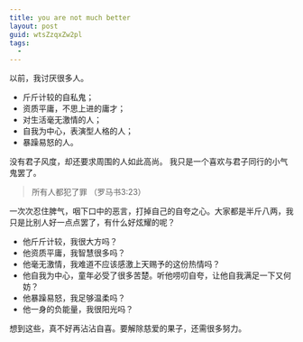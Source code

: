 ```yaml
---
title: you are not much better
layout: post
guid: wtsZzqxZw2pl
tags:
  - 
---
```


以前，我讨厌很多人。

* 斤斤计较的自私鬼；
* 资质平庸，不思上进的庸才；
* 对生活毫无激情的人；
* 自我为中心，表演型人格的人；
* 暴躁易怒的人。

没有君子风度，却还要求周围的人如此高尚。 我只是一个喜欢与君子同行的小气鬼罢了。

> 所有人都犯了罪 （罗马书3:23）

一次次忍住脾气，咽下口中的恶言，打掉自己的自夸之心。大家都是半斤八两，我只是比别人好一点点罢了，有什么好炫耀的呢？

* 他斤斤计较，我很大方吗？
* 他资质平庸，我智慧很多吗？
* 他毫无激情，我难道不应该感激上天赐予的这份热情吗？
* 他自我为中心，童年必受了很多苦楚。听他唠叨自夸，让他自我满足一下又何妨？
* 他暴躁易怒，我足够温柔吗？
* 他一身的负能量，我很阳光吗？

想到这些，真不好再沾沾自喜。要解除慈爱的果子，还需很多努力。


